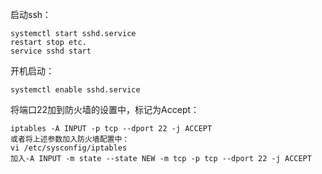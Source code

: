 启动ssh：

    systemctl start sshd.service
    restart stop etc.
    service sshd start

开机启动：

    systemctl enable sshd.service
    
将端口22加到防火墙的设置中，标记为Accept：

    iptables -A INPUT -p tcp --dport 22 -j ACCEPT
    或者将上述参数加入防火墙配置中：
    vi /etc/sysconfig/iptables
    加入-A INPUT -m state --state NEW -m tcp -p tcp --dport 22 -j ACCEPT
